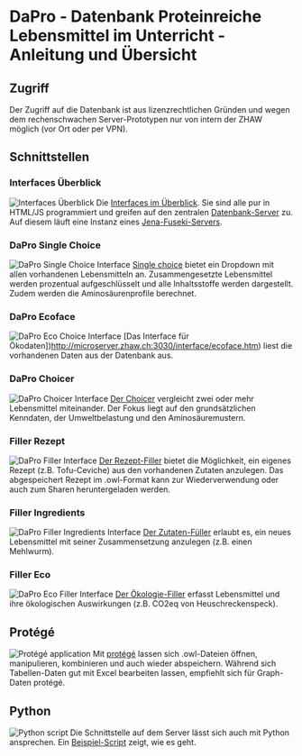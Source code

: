 # DaPro - Datenbank Proteinreiche Lebensmittel im Unterricht - Anleitung und Übersicht

## Zugriff
Der Zugriff auf die Datenbank ist aus lizenzrechtlichen Gründen und wegen dem rechenschwachen Server-Prototypen nur von intern der ZHAW möglich (vor Ort oder per VPN).

## Schnittstellen

### Interfaces Überblick
![Interfaces Überblick](./index.PNG)
Die [Interfaces im Überblick](http://microserver.zhaw.ch:3030/interface/index.htm). Sie sind alle pur in HTML/JS programmiert und greifen auf den zentralen [Datenbank-Server](http://microserver.zhaw.ch:3030) zu. Auf diesem läuft eine Instanz eines [Jena-Fuseki-Servers](https://jena.apache.org/documentation/fuseki2/).

### DaPro Single Choice
![DaPro Single Choice Interface](./interface.PNG)
[Single choice](http://microserver.zhaw.ch:3030/interface/interface.htm) bietet ein Dropdown mit allen vorhandenen Lebensmitteln an. Zusammengesetzte Lebensmittel werden prozentual aufgeschlüsselt und alle Inhaltsstoffe werden dargestellt. Zudem werden die Aminosäurenprofile berechnet.

### DaPro Ecoface
![DaPro Eco Choice Interface](./ecoface.PNG)
[Das Interface für Ökodaten])http://microserver.zhaw.ch:3030/interface/ecoface.htm) liest die vorhandenen Daten aus der Datenbank aus.

### DaPro Choicer
![DaPro Choicer Interface](./choicer.PNG)
[Der Choicer](http://microserver.zhaw.ch:3030/interface/choicer.htm) vergleicht zwei oder mehr Lebensmittel miteinander. Der Fokus liegt auf den grundsätzlichen Kenndaten, der Umweltbelastung und den Aminosäuremustern.

### Filler Rezept
![DaPro Filler Interface](./filler.PNG)
[Der Rezept-Filler](http://microserver.zhaw.ch:3030/interface/filler.htm) bietet die Möglichkeit, ein eigenes Rezept (z.B. Tofu-Ceviche) aus den vorhandenen Zutaten anzulegen. Das abgespeichert Rezept im .owl-Format kann zur Wiederverwendung oder auch zum Sharen heruntergeladen werden.

### Filler Ingredients
![DaPro Filler Ingredients Interface](./filler_ingredients.PNG)
[Der Zutaten-Füller](http://microserver.zhaw.ch:3030/interface/filler_ingredients.htm) erlaubt es, ein neues Lebensmittel mit seiner Zusammensetzung anzulegen (z.B. einen Mehlwurm).

### Filler Eco
![DaPro Eco Filler Interface](./filler_eco.PNG)
[Der Ökologie-Filler](http://microserver.zhaw.ch:3030/interface/filler_eco.htm) erfasst Lebensmittel und ihre ökologischen Auswirkungen (z.B. CO2eq von Heuschreckenspeck).

## Protégé
![Protégé application](./protege.PNG)
Mit [protégé](https://protege.stanford.edu/) lassen sich .owl-Dateien öffnen, manipulieren, kombinieren und auch wieder abspeichern. Während sich Tabellen-Daten gut mit Excel bearbeiten lassen, empfiehlt sich für Graph-Daten protégé.

## Python
![Python script](./python.PNG)
Die Schnittstelle auf dem Server lässt sich auch mit Python ansprechen. Ein [Beispiel-Script](./demo_inhaltstoffe.py) zeigt, wie es geht.